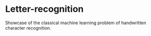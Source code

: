 # Letter-recognition
Showcase of the classical machine learning problem of handwritten character recognition.
